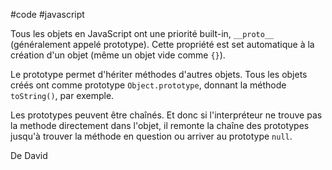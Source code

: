 #code #javascript 

Tous les objets en JavaScript ont une priorité built-in, `__proto__` (généralement appelé prototype). Cette propriété est set automatique à la création d'un objet (même un objet vide comme `{}`). 

Le prototype permet d'hériter méthodes d'autres objets. Tous les objets créés ont comme prototype `Object.prototype`, donnant la méthode `toString()`, par exemple.

Les prototypes peuvent être chaînés. Et donc si l'interpréteur ne trouve pas la methode directement dans l'objet, il remonte la chaîne des prototypes jusqu'à trouver la méthode en question ou arriver au prototype `null`.

De David 
